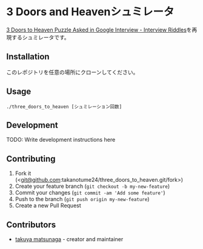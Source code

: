 # 3 Doors and Heavenシュミレータ

[3 Doors to Heaven Puzzle Asked in Google Interview - Interview Riddles](http://www.crazyforcode.com/heaven-hell-puzzle/)を再現するシュミレータです。
## Installation

このレポジトリを任意の場所にクローンしてください。
## Usage
```
./three_doors_to_heaven [シュミレーション回数]
```
## Development

TODO: Write development instructions here

## Contributing

1. Fork it (<git@github.com:takanotume24/three_doors_to_heaven.git/fork>)
2. Create your feature branch (`git checkout -b my-new-feature`)
3. Commit your changes (`git commit -am 'Add some feature'`)
4. Push to the branch (`git push origin my-new-feature`)
5. Create a new Pull Request

## Contributors

- [takuya matsunaga](https://github.com/takanotume24) - creator and maintainer

